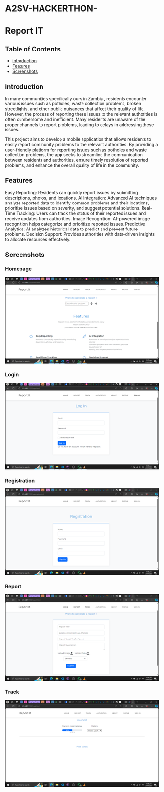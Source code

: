 # A2SV-HACKERTHON-
# Report IT

## Table of Contents
- [introduction](#introduction)
- [Features](#Features)
- [Screenshots](#screenshots)

## introduction
In many communities specifically ours in Zambia , residents encounter various issues such as potholes, 
waste collection problems, broken streetlights, and other public nuisances that affect their quality of life.
However, the process of reporting these issues to the relevant authorities is often cumbersome and inefficient.
Many residents are unaware of the proper channels to report problems, leading to delays in addressing these issues. 

This project aims to develop a mobile application that allows residents to easily report community problems to the relevant authorities. 
By providing a user-friendly platform for reporting issues such as potholes and waste collection problems, 
the app seeks to streamline the communication between residents and authorities, ensure timely resolution of reported problems,
and enhance the overall quality of life in the community.

## Features
Easy Reporting: Residents can quickly report issues by submitting descriptions, photos, and locations.
AI Integration: Advanced AI techniques analyze reported data to identify common problems and their locations, 
prioritize issues based on severity, and suggest potential solutions.
Real-Time Tracking: Users can track the status of their reported issues and receive updates from authorities.
Image Recognition: AI-powered image recognition helps categorize and prioritize reported issues.
Predictive Analytics: AI analyzes historical data to predict and prevent future problems.
Decision Support: Provides authorities with data-driven insights to allocate resources effectively.

## Screenshots
### Homepage
![Homepage](images/home.png)

### Login
![Feature 1](images/login.png)

### Registration
![Feature 1](images/registration.png)

### Report
![Feature 1](images/report.png)

### Track
![Feature 1](images/track.png)
